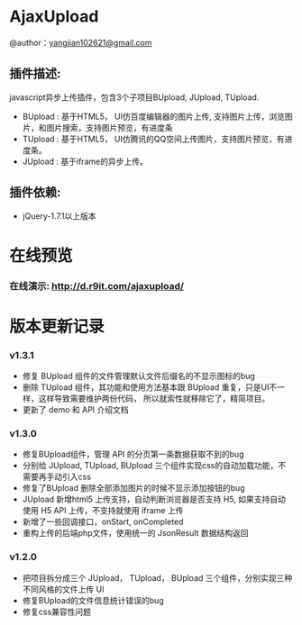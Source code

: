 AjaxUpload
========
>
@author：yangjian102621@gmail.com<br />

插件描述:
--------
javascript异步上传插件，包含3个子项目BUpload, JUpload, TUpload.
* BUpload : 基于HTML5， UI仿百度编辑器的图片上传, 支持图片上传，浏览图片，和图片搜索，支持图片预览，有进度条
* TUpload : 基于HTML5， UI仿腾讯的QQ空间上传图片，支持图片预览，有进度条。
* JUpload : 基于iframe的异步上传。


插件依赖:
-------
* jQuery-1.7.1以上版本

在线预览
========
### 在线演示: http://d.r9it.com/ajaxupload/

版本更新记录
======
### v1.3.1
* 修复 BUpload 组件的文件管理默认文件后缀名的不显示图标的bug
* 删除 TUpload 组件，其功能和使用方法基本跟 BUpload 重复，只是UI不一样，这样导致需要维护两份代码，
所以就索性就移除它了，精简项目。
* 更新了 demo 和 API 介绍文档

### v1.3.0
* 修复BUpload组件，管理 API 的分页第一条数据获取不到的bug
* 分别给 JUpload, TUpload, BUpload 三个组件实现css的自动加载功能，不需要再手动引入css
* 修复了BUpload 删除全部添加图片的时候不显示添加按钮的bug
* JUpload 新增html5 上传支持，自动判断浏览器是否支持 H5, 如果支持自动使用 H5 API 上传，不支持就使用 iframe 上传 
* 新增了一些回调接口，onStart, onCompleted 
* 重构上传的后端php文件，使用统一的 JsonResult 数据结构返回

### v1.2.0
* 把项目拆分成三个 JUpload， TUpload， BUpload 三个组件，分别实现三种不同风格的文件上传 UI
* 修复BUpload的文件信息统计错误的bug
* 修复css兼容性问题
